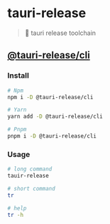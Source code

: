 # tauri-release

> 🔗 tauri release toolchain

## [@tauri-release/cli](./packages/cli/README.md)

### Install

```bash
# Npm
npm i -D @tauri-release/cli

# Yarn
yarn add -D @tauri-release/cli

# Pnpm
pnpm i -D @tauri-release/cli
```

### Usage

```bash
# long command
tauir-release

# short command
tr

# help
tr -h
```
